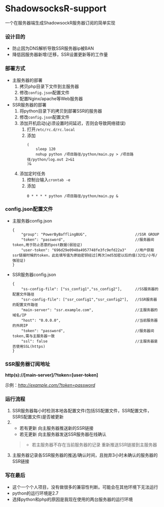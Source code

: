 # ShadowsocksR-support
一个在服务器端生成ShadowsockR服务器订阅的简单实现

### 设计目的
- 防止因为DNS解析导致SSR服务器ip被BAN
- 降低因服务器新增/迁移，SSR设置更新等的工作量

### 部署方式
- 主服务器的部署
    1. 拷贝php目录下文件到主服务器
    2. 修改`config.json`配置文件
    3. 配置Nginx/apache等Web服务器
- SSR服务器的部署
    1. 将python目录下的拷贝到部署SSR的服务器
    2. 修改`config.json`配置文件
    3. 添加开机启动(必须设置时间延迟，否则会导致网络错误)
        1. 打开`/etc/rc.d/rc.local`
        2. 添加
            ```
            (
                sleep 120
                nohup python /项目路径/python/main.py > /项目路径/python/log.out 2>&1 
            )&
            ```
    4. 添加定时任务
        1. 控制台输入`crontab -e`
        2. 添加
            ```
            0 * * * * python /项目路径/python/main.py &
            ```

### config.json配置文件
- 主服务器config.json
    ```
    {
        "group": "PowerByBafflingBUG",                      //SSR GROUP
        "token": "password",                                //服务器间token,用于防止恶意的post数据(弱验证)
        "user-token": "696d29e0940a4957748fe3fc9efd22a3"    //用户获取ssr链接时候的token，此处填写值为原始密钥经过[两次]md5加密以后的值(32位/小写/强验证)
    }
    ```

- SSR服务器config.json
    ```
    {
        "ss-config-file": ["ss_config1","ss_config2"],      //SS服务器的配置文件路径
        "ssr-config-file": ["ssr_config1","ssr_config2"],   //SSR服务器的配置文件路径
        "main-server": "ssr.example.com",                   //主服务器的域名/IP
        "host": "0.0.0.0",                                  //当前服务器的外网IP
        "token": "password",                                //服务器间token,需与主服务器一致  
        "ssl": false                                        //主服务器是否使用SSL(https)
    }
    ```

### SSR服务器订阅地址
**http(s)://[main-server]/?token=[user-token]**

示例：*http://example.com/?token=password*

### 运行流程
1. SSR服务器每小时检测本地各配置文件(包括SS配置文件，SSR配置文件，SSRS配置文件)是否被更新
2. - 若有更新 向主服务器推送新的SSR链接
   - 若无更新 向主服务器发送SSR服务器在线确认
   > - 若主服务器不存在当前服务器的记录 重新推送SSR链接到主服务器 
3. 主服务器记录各SSR服务器的推送/确认时间，且抛弃3小时未确认的服务器的SSR链接

### 写在最后
- 这个一个个人项目，没有做很多的兼容性判断。可能会在其他环境下无法运行
- python的运行环境是2.7
- 选择python和php的原因是我现在使用的两台服务器的运行环境